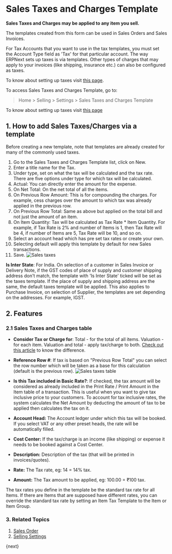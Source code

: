 <!-- add-breadcrumbs -->
# Sales Taxes and Charges Template

**Sales Taxes and Charges may be applied to any item you sell.**

The templates created from this form can be used in Sales Orders and Sales Invoices.

For Tax Accounts that you want to use in the tax templates, you must set the Account Type field as 'Tax' for that particular account. The way ERPNext sets up taxes is via templates. Other types of charges that
may apply to your invoices (like shipping, insurance etc.) can also be configured as taxes.

To know about setting up taxes visit [this page](/docs/v13/user/manual/en/setting-up/setting-up-taxes).

To access Sales Taxes and Charges Template, go to:
> Home > Selling > Settings > Sales Taxes and Charges Template

To know about setting up taxes visit [this page](/docs/v13/user/manual/en/setting-up/setting-up-taxes)

## 1. How to add Sales Taxes/Charges via a template
Before creating a new template, note that templates are already created for many of the commonly used taxes.

1. Go to the Sales Taxes and Charges Template list, click on New.
2. Enter a title name for the Tax.
3. Under type, set on what the tax will be calculated and the tax rate. There are five options under type for which tax will be calculated.
  1. Actual: You can directly enter the amount for the expense.
  1. On Net Total: On the net total of all the items.
  1. On Previous Row Amount: This is for compounding the charges. For example, cess charges over the amount to which tax was already applied in the previous row.
  1. On Previous Row Total: Same as above but applied on the total bill and not just the amount of an item.
  1. On Item Quantity: Tax will be calculated as Tax Rate * Item Quantity. For example, if Tax Rate is 2% and number of Items is 1, then Tax Rate will be 4, if number of Items are 5, Tax Rate will be 10, and so on.
4. Select an account head which has pre set tax rates or create your own.
1. Selecting default will apply this template by default for new Sales transactions.
5. Save.
  ![Sales taxes](/docs/v13/assets/img/selling/sales-taxes.png)

**Is Inter State**: For India. On selection of a customer in Sales Invoice or Delivery Note, if the GST codes of place of supply and customer shipping address don't match, the template with 'Is Inter State' ticked will be set as the taxes template. If the place of supply and shipping address are the same, the default taxes template will be applied. This also applies to Purchase Invoice, on selection of Supplier, the templates are set depending on the addresses. For example, IGST.

## 2. Features
### 2.1 Sales Taxes and Charges table

* **Consider Tax or Charge for**: Total - for the total of all items. Valuation - for each item. Valuation and total - apply tax/charge to both. [Check out this article](/docs/v13/user/manual/en/accounts/articles/what-is-the-differences-of-total-and-valuation-in-tax-and-charges) to know the difference.

* **Reference Row #**: If tax is based on "Previous Row Total" you can select the row number which will be taken as a base for this calculation (default is the previous row).
    ![Sales taxes table](/docs/v13/assets/img/selling/sales-taxes-table.png)

* **Is this Tax included in Basic Rate?**: If checked, the tax amount will be considered as already included in the Print Rate / Print Amount in the Item table of a transaction. This is useful when you want to give tax inclusive price to your customers. To account for tax inclusive rates, the system calculates the Net Amount by deducting the amount of tax to be applied then calculates the tax on it.
* **Account Head:** The Account ledger under which this tax will be booked. If you select VAT or any other preset heads, the rate will be automatically filled.
* **Cost Center:** If the tax/charge is an income (like shipping) or expense it needs to be booked against a Cost Center.
* **Description:** Description of the tax (that will be printed in invoices/quotes).
* **Rate:** The Tax rate, eg: 14 = 14% tax.
* **Amount:** The Tax amount to be applied, eg: 100.00 = ₹100 tax.

The tax rates you define in the template be the standard tax rate for all Items. If there are Items that are supposed have different rates, you can override the standard tax rate by setting an Item Tax Template to the Item or Item Group.

### 3. Related Topics
1. [Sales Order](/docs/v13/user/manual/en/selling/sales-order)
1. [Selling Settings](/docs/v13/user/manual/en/selling/selling-settings)

{next}